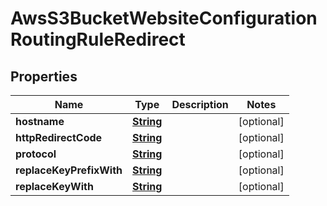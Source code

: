 

# AwsS3BucketWebsiteConfigurationRoutingRuleRedirect


## Properties

| Name | Type | Description | Notes |
|------------ | ------------- | ------------- | -------------|
|**hostname** | [**String**](String.md) |  |  [optional] |
|**httpRedirectCode** | [**String**](String.md) |  |  [optional] |
|**protocol** | [**String**](String.md) |  |  [optional] |
|**replaceKeyPrefixWith** | [**String**](String.md) |  |  [optional] |
|**replaceKeyWith** | [**String**](String.md) |  |  [optional] |



